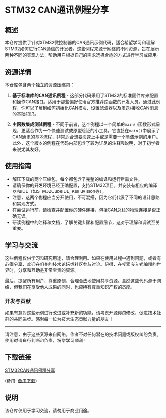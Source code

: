 # STM32 CAN通讯例程分享

## 概述

本仓库提供了针对STM32微控制器的CAN通讯示例代码，适合希望学习和理解STM32如何进行CAN通信的开发者。这些例程来源于网络的不同资源，旨在展示两种不同的实现方法，帮助用户根据自己的需求选择合适的方式进行学习或应用。

## 资源详情

本仓库包含两个独立的资源压缩包：

1. **基于标准库的CAN通讯例程** - 这部分代码采用了STM32的标准固件库来配置和操作CAN接口。适用于那些偏好使用官方推荐库函数的开发人员。通过此例程，你可以了解到如何初始化CAN模块、设置滤波器以及发送/接收CAN消息的基础知识。

2. **主函数集成测试例程** - 不同于前者，这个例程以一个简单的`main()`函数形式呈现，更适合作为一个快速测试或原型验证的小工具。它直接在`main()`中展示了CAN通讯的基本流程，非常适合想要快速上手或是需要一个简洁示例的用户。此外，这个版本的例程在代码内部包含了较为详尽的注释和说明，对于初学者来说尤其友好。

## 使用指南

- 解压下载的两个压缩包，每个都包含了完整的编译和运行所需文件。
- 请确保你的开发环境已经正确配置，支持STM32项目，并安装有相应的编译器和IDE（如STM32CubeIDE, Keil uVision等）。
- 注意，这两个例程应当分开使用，不可混搭，因为它们代表了不同的设计思路和实现方式。
- 在尝试运行前，请检查并配置你的硬件连接，包括CAN总线的物理连接是否正确无误。
- 研读例程中的注释和文档，了解关键步骤和配置细节，这对于理解和调试至关重要。

## 学习与交流

这些例程仅供学习和研究用途，请合理利用。如果在使用过程中遇到问题，或者有心得分享，欢迎在相关的技术论坛或社区参与讨论。记得，在探索嵌入式编程的世界时，分享和互助是非常宝贵的资源。

最后，提醒所有用户，尊重原创，合理合法地使用共享资源。虽然这些代码源于网络，但我们在享受他人成果的同时，也应持有尊重知识产权的态度。

### 开发与贡献

如果有意对这些示例进行改进或补充新的功能，请考虑开源你的修改，促进技术社群的共同进步。感谢每一位为技术生态贡献力量的朋友！

---

请注意，由于这些资源来自网络，作者不对任何潜在的技术问题或版权纠纷负责。使用时请自行判断和负责。祝您学习顺利！

## 下载链接
[STM32CAN通讯例程分享](https://pan.quark.cn/s/94bf230535c5) 

(备用: [备用下载](https://pan.baidu.com/s/1yppvWt0i4sffHr1tRzlEBg?pwd=1234))

## 说明

该仓库仅用于学习交流，请勿用于商业用途。
